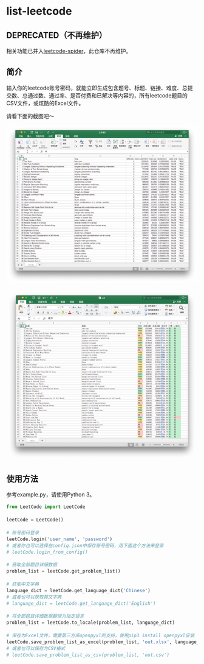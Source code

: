 # list-leetcode

## DEPRECATED（不再维护）

相关功能已并入[leetcode-spider](https://github.com/zhantong/leetcode-spider)，此仓库不再维护。

## 简介

输入你的leetcode账号密码，就能立即生成包含题号、标题、链接、难度、总提交数、总通过数、通过率、是否付费和已解决等内容的，所有leetcode题目的CSV文件，或炫酷的Excel文件。

请看下面的截图吧～

![CSV][csv]

![Excel][excel]

## 使用方法

参考example.py，请使用Python 3。

```python
from LeetCode import LeetCode

leetCode = LeetCode()

# 账号密码登录
leetCode.login('user_name', 'password')
# 或者你也可以选择在config.json中保存账号密码，用下面这个方法来登录
# leetCode.login_from_config()

# 获取全部题目详细数据
problem_list = leetCode.get_problem_list()

# 获取中文字典
language_dict = leetCode.get_language_dict('Chinese')
# 或者也可以获取英文字典
# language_dict = leetCode.get_language_dict('English')

# 将全部题目详细数据翻译为指定语言
problem_list = leetCode.to_locale(problem_list, language_dict)

# 保存为Excel文件，需要第三方库openpyxl的支持，使用pip3 install openpyxl安装
leetCode.save_problem_list_as_excel(problem_list, 'out.xlsx', language_dict)
# 或者也可以保存为CSV格式
# leetCode.save_problem_list_as_csv(problem_list, 'out.csv')
```

[csv]: screenshot/csv.png

[excel]: screenshot/excel.png
